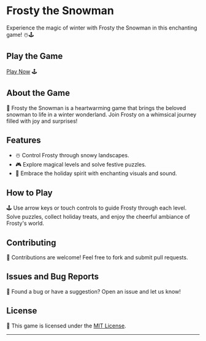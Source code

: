 # Frosty the Snowman

Experience the magic of winter with Frosty the Snowman in this enchanting game! ☃️🕹️

## Play the Game

[Play Now](https://aryan0-1maurya.github.io/frosty-the-snowman/) 🕹️

## About the Game

📜 Frosty the Snowman is a heartwarming game that brings the beloved snowman to life in a winter wonderland. Join Frosty on a whimsical journey filled with joy and surprises!

## Features

- ☃️ Control Frosty through snowy landscapes.
- 🎮 Explore magical levels and solve festive puzzles.
- 🌟 Embrace the holiday spirit with enchanting visuals and sound.

## How to Play

🕹️ Use arrow keys or touch controls to guide Frosty through each level. Solve puzzles, collect holiday treats, and enjoy the cheerful ambiance of Frosty's world.

## Contributing

🤝 Contributions are welcome! Feel free to fork and submit pull requests.

## Issues and Bug Reports

🐛 Found a bug or have a suggestion? Open an issue and let us know!

## License

📄 This game is licensed under the [MIT License](LICENSE).

---

